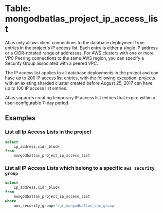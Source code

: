 # Table: mongodbatlas_project_ip_access_list

Atlas only allows client connections to the database deployment from entries in the project's IP access list. Each entry is either a single IP address or a CIDR-notated range of addresses. For AWS clusters with one or more VPC Peering connections to the same AWS region, you can specify a Security Group associated with a peered VPC.

The IP access list applies to all database deployments in the project and can have up to 200 IP access list entries, with the following exception: projects with an existing sharded cluster created before August 25, 2017 can have up to 100 IP access list entries.

Atlas supports creating temporary IP access list entries that expire within a user-configurable 7-day period.

## Examples

### List all Ip Access Lists in the project
```sql
select
    ip_address,cidr_block
from
    mongodbatlas_project_ip_access_list
```

### List all IP Access Lists which belong to a specific `aws security group`
```sql
select
    ip_address,cidr_block
from
    mongodbatlas_project_ip_access_list
where 
    aws_security_group='sgr_mongodbatlas_sec_group'
```
